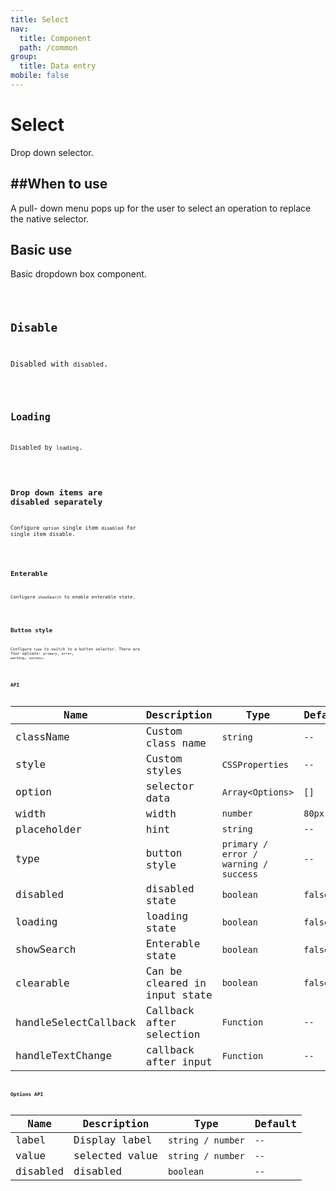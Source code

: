 ```yaml
---
title: Select
nav:
  title: Component
  path: /common
group:
  title: Data entry
mobile: false
---
```


# Select

Drop down selector.

## ##When to use

A pull- down menu pops up for the user to select an operation to replace the native selector.

## Basic use

Basic dropdown box component.

<code src="./demos/index1.tsx" />

## Disable

Disabled with `disabled`.

<code src="./demos/index2.tsx" />

## Loading

Disabled by `loading`.

<code src="./demos/index3.tsx" />

## Drop down items are disabled separately

Configure `option` single item `disabled` for single item disable.

<code src="./demos/index4.tsx" />

## Enterable

Configure `showSearch` to enable enterable state.

<code src="./demos/index5.tsx" />

## Button style

Configure `type` to switch to a button selector. There are four options: `primary`, `error`, `warning`, `success`.

<code src="./demos/index6.tsx" />

## API

| Name                 | Description                   | Type                                  | Default |
| -------------------- | ----------------------------- | ------------------------------------- | ------- |
| className            | Custom class name             | `string`                              | `--`    |
| style                | Custom styles                 | `CSSProperties`                       | `--`    |
| option               | selector data                 | `Array<Options>`                      | `[]`    |
| width                | width                         | `number`                              | `80px`  |
| placeholder          | hint                          | `string`                              | `--`    |
| type                 | button style                  | `primary / error / warning / success` | `--`    |
| disabled             | disabled state                | `boolean`                             | `false` |
| loading              | loading state                 | `boolean`                             | `false` |
| showSearch           | Enterable state               | `boolean`                             | `false` |
| clearable            | Can be cleared in input state | `boolean`                             | `false` |
| handleSelectCallback | Callback after selection      | `Function`                            | `--`    |
| handleTextChange     | callback after input          | `Function`                            | `--`    |

## Options API

| Name     | Description    | Type              | Default |
| -------- | -------------- | ----------------- | ------- |
| label    | Display label  | `string / number` | `--`    |
| value    | selected value | `string / number` | `--`    |
| disabled | disabled       | `boolean`         | `--`    |

